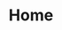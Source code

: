 ---
title: Home
layout: home
permalink: "/"
layout: default
excerpt: 
last_modified_at: 
content: []

---